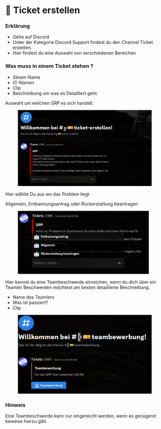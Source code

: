 # 🎫 Ticket erstellen

### Erklärung <a href="#0-toc-title" id="0-toc-title"></a>

* Gehe auf Discord
* Unter der Kategorie Discord Support findest du den Channel Ticket erstellen.
* Hier findest du eine Auswahl von verschiedenen Bereichen

### Was muss in einem Ticket stehen ? <a href="#1-toc-title" id="1-toc-title"></a>

* Steam-Name
* IC-Namen
* Clip
* Beschreibung um was es Detailliert geht.

Auswahl um welchen GRP es sich handelt.

<figure><img src="../.gitbook/assets/ticket-erstellen/Supp tik.png" alt=""><figcaption></figcaption></figure>

Hier wählst Du aus wo das Problem liegt

Allgemein, Entbannungsantrag oder Rückerstattung beantragen

<figure><img src="../.gitbook/assets/ticket-erstellen/support ticketdc.png" alt="" height="200" width="415"><figcaption></figcaption></figure>

Hier kannst du eine Teambeschwerde einreichen, wenn du dich über ein Teamler Beschwerden möchtest am besten detaillierte Beschreibung.

* Name des Teamlers
* Was ist passiert?
* Clip

<figure><img src="../.gitbook/assets/ticket-erstellen/ticket team.png" alt="" height="250" width="459"><figcaption></figcaption></figure>

### Hinweis <a href="#2-toc-title" id="2-toc-title"></a>

Eine Teambeschwerde kann nur eingereicht werden, wenn es genügend beweise hierzu gibt.